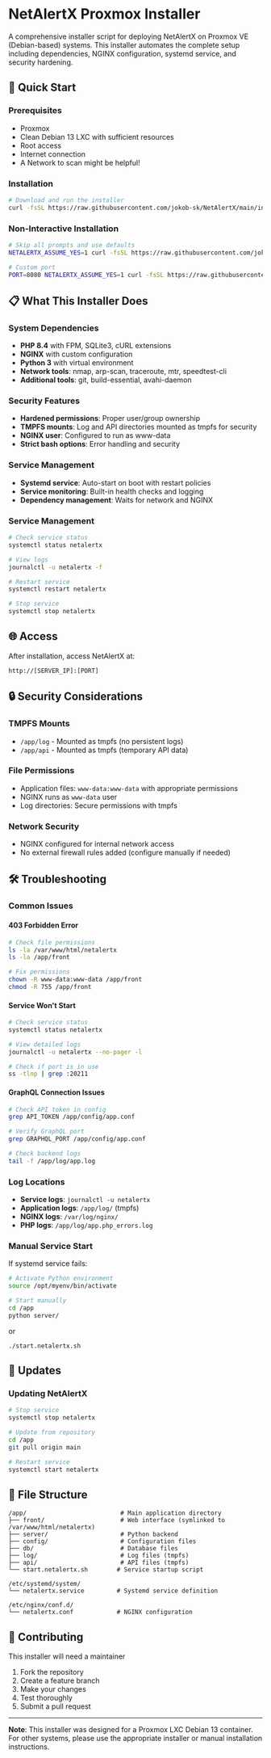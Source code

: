 # NetAlertX Proxmox Installer

A comprehensive installer script for deploying NetAlertX on Proxmox VE (Debian-based) systems. This installer automates the complete setup including dependencies, NGINX configuration, systemd service, and security hardening.

## 🚀 Quick Start

### Prerequisites
- Proxmox
- Clean Debian 13 LXC with sufficient resources 
- Root access
- Internet connection
- A Network to scan might be helpful!

### Installation

```bash
# Download and run the installer
curl -fsSL https://raw.githubusercontent.com/jokob-sk/NetAlertX/main/install/proxmox/proxmox-install-netalertx.sh | bash
```

### Non-Interactive Installation
```bash
# Skip all prompts and use defaults
NETALERTX_ASSUME_YES=1 curl -fsSL https://raw.githubusercontent.com/jokob-sk/NetAlertX/main/install/proxmox/proxmox-install-netalertx.sh | bash

# Custom port
PORT=8080 NETALERTX_ASSUME_YES=1 curl -fsSL https://raw.githubusercontent.com/jokob-sk/NetAlertX/main/install/proxmox/proxmox-install-netalertx.sh | bash
```

## 📋 What This Installer Does

### System Dependencies
- **PHP 8.4** with FPM, SQLite3, cURL extensions
- **NGINX** with custom configuration
- **Python 3** with virtual environment
- **Network tools**: nmap, arp-scan, traceroute, mtr, speedtest-cli
- **Additional tools**: git, build-essential, avahi-daemon

### Security Features
- **Hardened permissions**: Proper user/group ownership
- **TMPFS mounts**: Log and API directories mounted as tmpfs for security
- **NGINX user**: Configured to run as www-data
- **Strict bash options**: Error handling and security

### Service Management
- **Systemd service**: Auto-start on boot with restart policies
- **Service monitoring**: Built-in health checks and logging
- **Dependency management**: Waits for network and NGINX

### Service Management
```bash
# Check service status
systemctl status netalertx

# View logs
journalctl -u netalertx -f

# Restart service
systemctl restart netalertx

# Stop service
systemctl stop netalertx
```

## 🌐 Access

After installation, access NetAlertX at:
```
http://[SERVER_IP]:[PORT]
```

## 🔒 Security Considerations

### TMPFS Mounts
- `/app/log` - Mounted as tmpfs (no persistent logs)
- `/app/api` - Mounted as tmpfs (temporary API data)

### File Permissions
- Application files: `www-data:www-data` with appropriate permissions
- NGINX runs as `www-data` user
- Log directories: Secure permissions with tmpfs

### Network Security
- NGINX configured for internal network access
- No external firewall rules added (configure manually if needed)

## 🛠️ Troubleshooting

### Common Issues

#### 403 Forbidden Error
```bash
# Check file permissions
ls -la /var/www/html/netalertx
ls -la /app/front

# Fix permissions
chown -R www-data:www-data /app/front
chmod -R 755 /app/front
```

#### Service Won't Start
```bash
# Check service status
systemctl status netalertx

# View detailed logs
journalctl -u netalertx --no-pager -l

# Check if port is in use
ss -tlnp | grep :20211
```

#### GraphQL Connection Issues
```bash
# Check API token in config
grep API_TOKEN /app/config/app.conf

# Verify GraphQL port
grep GRAPHQL_PORT /app/config/app.conf

# Check backend logs
tail -f /app/log/app.log
```

### Log Locations
- **Service logs**: `journalctl -u netalertx`
- **Application logs**: `/app/log/` (tmpfs)
- **NGINX logs**: `/var/log/nginx/`
- **PHP logs**: `/app/log/app.php_errors.log`

### Manual Service Start
If systemd service fails:
```bash
# Activate Python environment
source /opt/myenv/bin/activate

# Start manually
cd /app
python server/
```
or
```
./start.netalertx.sh
```
## 🔄 Updates

### Updating NetAlertX
```bash
# Stop service
systemctl stop netalertx

# Update from repository
cd /app
git pull origin main

# Restart service
systemctl start netalertx
```


## 📁 File Structure

```
/app/                          # Main application directory
├── front/                     # Web interface (symlinked to /var/www/html/netalertx)
├── server/                    # Python backend
├── config/                    # Configuration files
├── db/                        # Database files
├── log/                       # Log files (tmpfs)
├── api/                       # API files (tmpfs)
└── start.netalertx.sh        # Service startup script

/etc/systemd/system/
└── netalertx.service         # Systemd service definition

/etc/nginx/conf.d/
└── netalertx.conf            # NGINX configuration
```

## 🤝 Contributing
This installer will need a maintainer

1. Fork the repository
2. Create a feature branch
3. Make your changes
4. Test thoroughly
5. Submit a pull request

---

**Note**: This installer was designed for a Proxmox LXC Debian 13 container. For other systems, please use the appropriate installer or manual installation instructions.

